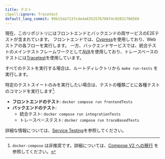 ```yaml
---
title: テスト
cSpell:ignore: Tracetest
default_lang_commit: 99b15da7137cde4a6352576768f4c9203170d569
---
```


現在、このリポジトリにはフロントエンドとバックエンドの両サービスのE2Eテストが含まれています。
フロントエンドでは、[Cypress](https://www.cypress.io/)を使用しており、Webストアの各フローを実行します。
一方、バックエンドサービスでは、統合テストのメインテストフレームワークとして[AVA](https://avajs.dev)を使用しており、トレースベースのテストには[Tracetest](https://tracetest.io/)を使用しています。

すべてのテストを実行する場合は、ルートディレクトリから `make run-tests` を実行します。

特定のテストスイートのみを実行したい場合は、テストの種類ごとに各種テストのコマンドを実行します[^1]:

- **フロントエンドのテスト**: `docker compose run frontendTests`
- **バックエンドのテスト**:
  - 統合テスト: `docker compose run integrationTests`
  - トレースベーステスト: `docker compose run traceBasedTests`

詳細な情報については、[Service Testing](https://github.com/open-telemetry/opentelemetry-demo/tree/main/test)を参照してください。

[^1]: `docker-compose` は非推奨です。詳細については、[Compose V2 への移行](https://docs.docker.com/compose/migrate/) を参照してください。
